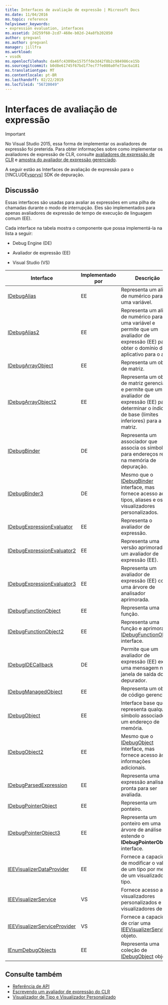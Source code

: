 ```yaml
---
title: Interfaces de avaliação de expressão | Microsoft Docs
ms.date: 11/04/2016
ms.topic: reference
helpviewer_keywords:
- expression evaluation, interfaces
ms.assetid: 2d259f60-2cd7-460e-b02d-24a8fb202850
author: gregvanl
ms.author: gregvanl
manager: jillfra
ms.workload:
- vssdk
ms.openlocfilehash: da46fc4309be1575ffde3d42f8b2c984986ce15b
ms.sourcegitcommit: b0d8e61745f67bd1f7ecf7fe080a0fe73ac6a181
ms.translationtype: MT
ms.contentlocale: pt-BR
ms.lasthandoff: 02/22/2019
ms.locfileid: "56720049"
---
```

# <a name="expression-evaluation-interfaces"></a>Interfaces de avaliação de expressão
> [!IMPORTANT]
>  No Visual Studio 2015, essa forma de implementar os avaliadores de expressão foi preterida. Para obter informações sobre como implementar os avaliadores de expressão de CLR, consulte [avaliadores de expressão de CLR](https://github.com/Microsoft/ConcordExtensibilitySamples/wiki/CLR-Expression-Evaluators) e [amostra do avaliador de expressão gerenciado](https://github.com/Microsoft/ConcordExtensibilitySamples/wiki/Managed-Expression-Evaluator-Sample).

 A seguir estão as Interfaces de avaliação de expressão para o [!INCLUDE[vsprvs](../../../code-quality/includes/vsprvs_md.md)] SDK de depuração.

## <a name="discussion"></a>Discussão
 Essas interfaces são usadas para avaliar as expressões em uma pilha de chamadas durante o modo de interrupção. Eles são implementados para apenas avaliadores de expressão de tempo de execução de linguagem comum (EE).

 Cada interface na tabela mostra o componente que possa implementá-la na lista a seguir:

-   Debug Engine (DE)

-   Avaliador de expressão (EE)

-   Visual Studio (VS)

|Interface|Implementado por|Descrição|
|---------------|--------------------|-----------------|
|[IDebugAlias](../../../extensibility/debugger/reference/idebugalias.md)|EE|Representa um alias de numérico para uma variável.|
|[IDebugAlias2](../../../extensibility/debugger/reference/idebugalias2.md)|EE|Representa um alias de numérico para uma variável e permite que um avaliador de expressão (EE) para obter o domínio do aplicativo para o alias.|
|[IDebugArrayObject](../../../extensibility/debugger/reference/idebugarrayobject.md)|EE|Representa um objeto de matriz.|
|[IDebugArrayObject2](../../../extensibility/debugger/reference/idebugarrayobject2.md)|EE|Representa um objeto de matriz gerenciada e permite que um avaliador de expressão (EE) para determinar o índice de base (limites inferiores) para a matriz.|
|[IDebugBinder](../../../extensibility/debugger/reference/idebugbinder.md)|DE|Representa um associador que associa os símbolos para endereços reais na memória de depuração.|
|[IDebugBinder3](../../../extensibility/debugger/reference/idebugbinder3.md)|DE|Mesmo que o [IDebugBinder](../../../extensibility/debugger/reference/idebugbinder.md) interface, mas fornece acesso aos tipos, aliases e os visualizadores personalizados.|
|[IDebugExpressionEvaluator](../../../extensibility/debugger/reference/idebugexpressionevaluator.md)|EE|Representa o avaliador de expressão.|
|[IDebugExpressionEvaluator2](../../../extensibility/debugger/reference/idebugexpressionevaluator2.md)|EE|Representa uma versão aprimorada de um avaliador de expressão (EE).|
|[IDebugExpressionEvaluator3](../../../extensibility/debugger/reference/idebugexpressionevaluator3.md)|EE|Representa um avaliador de expressão (EE) com uma árvore de analisador aprimorada.|
|[IDebugFunctionObject](../../../extensibility/debugger/reference/idebugfunctionobject.md)|EE|Representa uma função.|
|[IDebugFunctionObject2](../../../extensibility/debugger/reference/idebugfunctionobject2.md)|EE|Representa uma função e aprimora a [IDebugFunctionObject](../../../extensibility/debugger/reference/idebugfunctionobject.md) interface.|
|[IDebugIDECallback](../../../extensibility/debugger/reference/idebugidecallback.md)|DE|Permite que um avaliador de expressão (EE) exibir uma mensagem na janela de saída do depurador.|
|[IDebugManagedObject](../../../extensibility/debugger/reference/idebugmanagedobject.md)|EE|Representa um objeto de código gerenciado.|
|[IDebugObject](../../../extensibility/debugger/reference/idebugobject.md)|EE|Interface base que representa qualquer símbolo associado a um endereço de memória.|
|[IDebugObject2](../../../extensibility/debugger/reference/idebugobject2.md)|EE|Mesmo que o [IDebugObject](../../../extensibility/debugger/reference/idebugobject.md) interface, mas fornece acesso às informações adicionais.|
|[IDebugParsedExpression](../../../extensibility/debugger/reference/idebugparsedexpression.md)|EE|Representa uma expressão analisada pronta para ser avaliada.|
|[IDebugPointerObject](../../../extensibility/debugger/reference/idebugpointerobject.md)|EE|Representa um ponteiro.|
|[IDebugPointerObject3](../../../extensibility/debugger/reference/idebugpointerobject3.md)|EE|Representa um ponteiro em uma árvore de análise e estende o **IDebugPointerObject** interface.|
|[IEEVisualizerDataProvider](../../../extensibility/debugger/reference/ieevisualizerdataprovider.md)|EE|Fornece a capacidade de modificar o valor de um tipo por meio de um visualizador de tipo.|
|[IEEVisualizerService](../../../extensibility/debugger/reference/ieevisualizerservice.md)|VS|Fornece acesso aos visualizadores personalizados e visualizadores de tipo.|
|[IEEVisualizerServiceProvider](../../../extensibility/debugger/reference/ieevisualizerserviceprovider.md)|VS|Fornece a capacidade de criar uma [IEEVisualizerService](../../../extensibility/debugger/reference/ieevisualizerservice.md) objeto.|
|[IEnumDebugObjects](../../../extensibility/debugger/reference/ienumdebugobjects.md)|EE|Representa uma coleção de [IDebugObject](../../../extensibility/debugger/reference/idebugobject.md) objetos.|

## <a name="see-also"></a>Consulte também
- [Referência de API](../../../extensibility/debugger/reference/api-reference-visual-studio-debugging.md)
- [Escrevendo um avaliador de expressão do CLR](../../../extensibility/debugger/writing-a-common-language-runtime-expression-evaluator.md)
- [Visualizador de Tipo e Visualizador Personalizado](../../../extensibility/debugger/type-visualizer-and-custom-viewer.md)